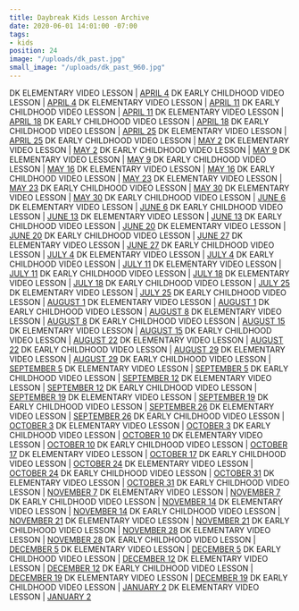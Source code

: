 ```yaml
---
title: Daybreak Kids Lesson Archive
date: 2020-06-01 14:01:00 -07:00
tags:
- kids
position: 24
image: "/uploads/dk_past.jpg"
small_image: "/uploads/dk_past_960.jpg"
---
```


DK ELEMENTARY VIDEO LESSON | [APRIL 4](https://daybreakchurch.org/events/2020/daybreak-kids-1st-5th-at-home/)
DK EARLY CHILDHOOD VIDEO LESSON | [APRIL 4](https://daybreakchurch.org/events/2020/daybreak-kids-ec-at-home/)
DK ELEMENTARY VIDEO LESSON | [APRIL 11](https://daybreakchurch.org/events/2020/dk-elementary-video-lesson-april-11/)
DK EARLY CHILDHOOD VIDEO LESSON | [APRIL 11](https://daybreakchurch.org/events/2020/dk-early-childhood-lesson-april-11/)
DK ELEMENTARY VIDEO LESSON | [APRIL 18](https://daybreakchurch.org/events/2020/dk-early-childhood-lesson-april-11/)
DK EARLY CHILDHOOD VIDEO LESSON | [APRIL 18](https://daybreakchurch.org/events/2020/dk-early-childhood-video-lesson-april-18/)
DK EARLY CHILDHOOD VIDEO LESSON | [APRIL 25](https://daybreakchurch.org/events/2020/dk-early-childhood-video-lesson-april-25/)
DK ELEMENTARY VIDEO LESSON | [APRIL 25](https://daybreakchurch.org/events/2020/dk-elementary-video-lesson-april-25/)
DK EARLY CHILDHOOD VIDEO LESSON | [MAY 2](https://daybreakchurch.org/events/2020/dk-early-childhood-video-lesson-may-2/)
DK ELEMENTARY VIDEO LESSON | [MAY 2](https://daybreakchurch.org/events/2020/dk-elementary-video-lesson-may-2)
DK EARLY CHILDHOOD VIDEO LESSON | [MAY 9](https://daybreakchurch.org/events/2020/dk-early-childhood-video-lesson-may-9/)
DK ELEMENTARY VIDEO LESSON | [MAY 9](https://daybreakchurch.org/events/2020/dk-elementary-video-lesson-may-9/)
DK EARLY CHILDHOOD VIDEO LESSON | [MAY 16](https://daybreakchurch.org/events/2020/dk-early-childhood-video-lesson-may-16/)
DK ELEMENTARY VIDEO LESSON | [MAY 16](https://daybreakchurch.org/events/2020/dk-elementary-video-lesson-may-16/)
DK EARLY CHILDHOOD VIDEO LESSON | [MAY 23](https://daybreakchurch.org/events/2020/dk-early-childhood-video-lesson-may-23)
DK ELEMENTARY VIDEO LESSON | [MAY 23](https://daybreakchurch.org/events/2020/dk-elementary-video-lesson-may-23/)
DK EARLY CHILDHOOD VIDEO LESSON | [MAY 30](https://daybreakchurch.org/events/2020/dk-early-childhood-video-lesson-may-30/)
DK ELEMENTARY VIDEO LESSON | [MAY 30](https://daybreakchurch.org/events/2020/dk-elementary-video-lesson-may-30/)
DK EARLY CHILDHOOD VIDEO LESSON | [JUNE 6](https://daybreakchurch.org/events/2020/dk-early-childhood-video-lesson-june-6/)
DK ELEMENTARY VIDEO LESSON | [JUNE 6](https://daybreakchurch.org/events/2020/dk-elementary-video-lesson-june-6/)
DK EARLY CHILDHOOD VIDEO LESSON | [JUNE 13](https://daybreakchurch.org/events/2020/dk-early-childhood-video-lesson-june-13/)
DK ELEMENTARY VIDEO LESSON | [JUNE 13](https://daybreakchurch.org/events/2020/dk-elementary-video-lesson-june-13/)
DK EARLY CHILDHOOD VIDEO LESSON | [JUNE 20](https://daybreakchurch.org/events/2020/dk-early-childhood-video-lesson-june-20/)
DK ELEMENTARY VIDEO LESSON | [JUNE 20](https://daybreakchurch.org/events/2020/dk-elementary-video-lesson-june-20/)
DK EARLY CHILDHOOD VIDEO LESSON | [JUNE 27](https://daybreakchurch.org/events/2020/dk-early-childhood-video-lesson-june-27/)
DK ELEMENTARY VIDEO LESSON | [JUNE 27](https://daybreakchurch.org/events/2020/dk-elementary-video-lesson-june-27/)
DK EARLY CHILDHOOD VIDEO LESSON | [JULY 4](https://daybreakchurch.org/events/2020/dk-early-childhood-july-4/)
DK ELEMENTARY VIDEO LESSON | [JULY 4](https://daybreakchurch.org/events/2020/dk-elementary-video-lesson-july-4/)
DK EARLY CHILDHOOD VIDEO LESSON | [JULY 11](https://daybreakchurch.org/events/2020/dk-early-childhood-video-lesson-july-11/)
DK ELEMENTARY VIDEO LESSON | [JULY 11](https://daybreakchurch.org/events/2020/dk-elementary-video-lesson-july-11/)
DK EARLY CHILDHOOD VIDEO LESSON | [JULY 18](https://daybreakchurch.org/events/2020/dk-early-childhood-video-lesson-july-18/)
DK ELEMENTARY VIDEO LESSON | [JULY 18](https://daybreakchurch.org/events/2020/dk-elementary-video-lesson-july-18/)
DK EARLY CHILDHOOD VIDEO LESSON | [JULY 25](https://daybreakchurch.org/events/2020/dk-early-childhood-video-lesson-july-25/)
DK ELEMENTARY VIDEO LESSON | [JULY 25](https://daybreakchurch.org/events/2020/dk-elementary-video-lesson-july-25/)
DK EARLY CHILDHOOD VIDEO LESSON | [AUGUST 1](https://daybreakchurch.org/events/2020/dk-early-childhood-video-lesson-august-1/)
DK ELEMENTARY VIDEO LESSON | [AUGUST 1](https://daybreakchurch.org/events/2020/dk-elementary-august-1/)
DK EARLY CHILDHOOD VIDEO LESSON | [AUGUST 8](https://daybreakchurch.org/events/2020/dk-early-childhood-video-august-8/)
DK ELEMENTARY VIDEO LESSON | [AUGUST 8](https://daybreakchurch.org/events/2020/dk-elementary-video-lesson-august-8/)
DK EARLY CHILDHOOD VIDEO LESSON | [AUGUST 15](https://daybreakchurch.org/events/2020/dk-early-childhood-video-lesson-august-15/)
DK ELEMENTARY VIDEO LESSON | [AUGUST 15](https://daybreakchurch.org/events/2020/dk-elementary-video-lesson-august-15/)
DK EARLY CHILDHOOD VIDEO LESSON | [AUGUST 22](https://daybreakchurch.org/events/2020/dk-early-childhood-video-lesson-august-22/)
DK ELEMENTARY VIDEO LESSON | [AUGUST 22](https://daybreakchurch.org/events/2020/dk-elementary-video-lesson-august-22/)
DK EARLY CHILDHOOD VIDEO LESSON | [AUGUST 29](https://daybreakchurch.org/events/2020/dk-early-childhood-video-lesson-august-29/)
DK ELEMENTARY VIDEO LESSON | [AUGUST 29](https://daybreakchurch.org/events/2020/dk-elementary-video-lesson-august-29/)
DK EARLY CHILDHOOD VIDEO LESSON | [SEPTEMBER 5](https://daybreakchurch.org/events/2020/dk-early-childhood-video-lesson-september-5/)
DK ELEMENTARY VIDEO LESSON | [SEPTEMBER 5](https://daybreakchurch.org/events/2020/dk-elementary-video-lesson-september-5/)
DK EARLY CHILDHOOD VIDEO LESSON | [SEPTEMBER 12](https://daybreakchurch.org/events/2020/dk-early-childhood-video-lesson-september-12/)
DK ELEMENTARY VIDEO LESSON | [SEPTEMBER 12](https://daybreakchurch.org/events/2020/dk-elementary-video-lesson-september-12/)
DK EARLY CHILDHOOD VIDEO LESSON | [SEPTEMBER 19](https://daybreakchurch.org/events/2020/dk-early-childhood-video-lesson-september-19/)
DK ELEMENTARY VIDEO LESSON | [SEPTEMBER 19](https://daybreakchurch.org/events/2020/dk-elementary-video-lesson-september-19/)
DK EARLY CHILDHOOD VIDEO LESSON | [SEPTEMBER 26](https://daybreakchurch.org/events/2020/dk-early-childhood-video-lesson-september-26/)
DK ELEMENTARY VIDEO LESSON | [SEPTEMBER 26](https://daybreakchurch.org/events/2020/dk-elementary-video-lesson-september-26/)
DK EARLY CHILDHOOD VIDEO LESSON | [OCTOBER 3](https://daybreakchurch.org/events/2020/dk-early-childhood-video-lesson-october-3/)
DK ELEMENTARY VIDEO LESSON | [OCTOBER 3](https://daybreakchurch.org/events/2020/dk-elementary-video-lesson-october-3/)
DK EARLY CHILDHOOD VIDEO LESSON | [OCTOBER 10](https://daybreakchurch.org/events/2020/dk-early-childhood-video-lesson-october-10/)
DK ELEMENTARY VIDEO LESSON | [OCTOBER 10](https://daybreakchurch.org/events/2020/dk-elementary-video-lesson-october-10/)
DK EARLY CHILDHOOD VIDEO LESSON | [OCTOBER 17](https://daybreakchurch.org/events/2020/dk-early-childhood-video-lesson-october-17/)
DK ELEMENTARY VIDEO LESSON | [OCTOBER 17](https://daybreakchurch.org/events/2020/dk-elementary-video-lesson-october-17/)
DK EARLY CHILDHOOD VIDEO LESSON | [OCTOBER 24](https://daybreakchurch.org/events/2020/dk-early-childhood-october-24/)
DK ELEMENTARY VIDEO LESSON | [OCTOBER 24](https://daybreakchurch.org/events/2020/dk-elementary-video-lesson-october-24/)
DK EARLY CHILDHOOD VIDEO LESSON | [OCTOBER 31](https://daybreakchurch.org/events/2020/dk-early-childhood-video-lesson-october-31/)
DK ELEMENTARY VIDEO LESSON | [OCTOBER 31](https://daybreakchurch.org/events/2020/dk-elementary-video-lesson-october-31/)
DK EARLY CHILDHOOD VIDEO LESSON | [NOVEMBER 7](https://daybreakchurch.org/events/2020/dk-early-childhood-video-lesson-november-7/)
DK ELEMENTARY VIDEO LESSON | [NOVEMBER 7](https://daybreakchurch.org/events/2020/dk-elementary-video-lesson-november-7/)
DK EARLY CHILDHOOD VIDEO LESSON | [NOVEMBER 14](https://daybreakchurch.org/events/2020/dk-early-childhood-video-lesson-november-14/)
DK ELEMENTARY VIDEO LESSON | [NOVEMBER 14](https://daybreakchurch.org/events/2020/dk-elementary-video-lesson-november-14/)
DK EARLY CHILDHOOD VIDEO LESSON | [NOVEMBER 21](https://daybreakchurch.org/events/2020/dk-early-childhood-video-lesson-november-21/)
DK ELEMENTARY VIDEO LESSON | [NOVEMBER 21](https://daybreakchurch.org/events/2020/dk-elementary-video-lesson-november-21/)
DK EARLY CHILDHOOD VIDEO LESSON | [NOVEMBER 28](https://daybreakchurch.org/events/2020/dk-early-childhood-video-lesson-november-28/)
DK ELEMENTARY VIDEO LESSON | [NOVEMBER 28](https://daybreakchurch.org/events/2020/dk-elementary-video-lesson-november-28/)
DK EARLY CHILDHOOD VIDEO LESSON | [DECEMBER 5](https://daybreakchurch.org/events/2020/dk-early-childhood-video-lesson-december-5/)
DK ELEMENTARY VIDEO LESSON | [DECEMBER 5](https://daybreakchurch.org/events/2020/dk-elementary-video-lesson-december-05/)
DK EARLY CHILDHOOD VIDEO LESSON | [DECEMBER 12](https://daybreakchurch.org/events/2020/dk-early-childhood-video-lesson-december-12/)
DK ELEMENTARY VIDEO LESSON | [DECEMBER 12](https://daybreakchurch.org/events/2020/dk-elementary-video-lesson-december-12/)
DK EARLY CHILDHOOD VIDEO LESSON | [DECEMBER 19](https://daybreakchurch.org/events/2020/dk-early-childhood-video-lesson-december-19/)
DK ELEMENTARY VIDEO LESSON | [DECEMBER 19](https://daybreakchurch.org/events/2020/dk-elementary-video-lesson-december-19/)
DK EARLY CHILDHOOD VIDEO LESSON | [JANUARY 2](https://daybreakchurch.org/events/2020/dk-early-childhood-video-lesson-january-2/)
DK ELEMENTARY VIDEO LESSON | [JANUARY 2](https://daybreakchurch.org/events/2020/dk-elementary-video-lesson-january-2/)